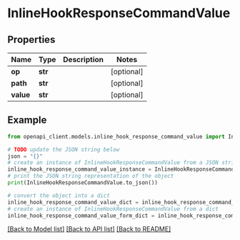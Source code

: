 # InlineHookResponseCommandValue


## Properties

Name | Type | Description | Notes
------------ | ------------- | ------------- | -------------
**op** | **str** |  | [optional] 
**path** | **str** |  | [optional] 
**value** | **str** |  | [optional] 

## Example

```python
from openapi_client.models.inline_hook_response_command_value import InlineHookResponseCommandValue

# TODO update the JSON string below
json = "{}"
# create an instance of InlineHookResponseCommandValue from a JSON string
inline_hook_response_command_value_instance = InlineHookResponseCommandValue.from_json(json)
# print the JSON string representation of the object
print(InlineHookResponseCommandValue.to_json())

# convert the object into a dict
inline_hook_response_command_value_dict = inline_hook_response_command_value_instance.to_dict()
# create an instance of InlineHookResponseCommandValue from a dict
inline_hook_response_command_value_form_dict = inline_hook_response_command_value.from_dict(inline_hook_response_command_value_dict)
```
[[Back to Model list]](../README.md#documentation-for-models) [[Back to API list]](../README.md#documentation-for-api-endpoints) [[Back to README]](../README.md)


